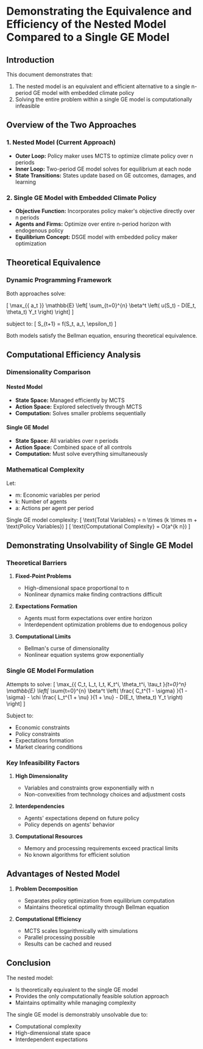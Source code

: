 # Demonstrating the Equivalence and Efficiency of the Nested Model Compared to a Single GE Model

## Introduction

This document demonstrates that:
1. The nested model is an equivalent and efficient alternative to a single n-period GE model with embedded climate policy
2. Solving the entire problem within a single GE model is computationally infeasible

## Overview of the Two Approaches

### 1. Nested Model (Current Approach)
- **Outer Loop:** Policy maker uses MCTS to optimize climate policy over n periods
- **Inner Loop:** Two-period GE model solves for equilibrium at each node
- **State Transitions:** States update based on GE outcomes, damages, and learning

### 2. Single GE Model with Embedded Climate Policy
- **Objective Function:** Incorporates policy maker's objective directly over n periods
- **Agents and Firms:** Optimize over entire n-period horizon with endogenous policy
- **Equilibrium Concept:** DSGE model with embedded policy maker optimization

## Theoretical Equivalence

### Dynamic Programming Framework
Both approaches solve:

\[
\max_{\{ a_t \}} \mathbb{E} \left[ \sum_{t=0}^{n} \beta^t \left( u(S_t) - D(E_t, \theta_t) Y_t \right) \right]
\]

subject to:
\[
S_{t+1} = f(S_t, a_t, \epsilon_t)
\]

Both models satisfy the Bellman equation, ensuring theoretical equivalence.

## Computational Efficiency Analysis

### Dimensionality Comparison

#### Nested Model
- **State Space:** Managed efficiently by MCTS
- **Action Space:** Explored selectively through MCTS
- **Computation:** Solves smaller problems sequentially

#### Single GE Model
- **State Space:** All variables over n periods
- **Action Space:** Combined space of all controls
- **Computation:** Must solve everything simultaneously

### Mathematical Complexity

Let:
- m: Economic variables per period
- k: Number of agents
- a: Actions per agent per period

Single GE model complexity:
\[
\text{Total Variables} = n \times (k \times m + \text{Policy Variables})
\]
\[
\text{Computational Complexity} = O(a^{k n})
\]

## Demonstrating Unsolvability of Single GE Model

### Theoretical Barriers

1. **Fixed-Point Problems**
   - High-dimensional space proportional to n
   - Nonlinear dynamics make finding contractions difficult

2. **Expectations Formation**
   - Agents must form expectations over entire horizon
   - Interdependent optimization problems due to endogenous policy

3. **Computational Limits**
   - Bellman's curse of dimensionality
   - Nonlinear equation systems grow exponentially

### Single GE Model Formulation

Attempts to solve:
\[
\max_{\{ C_t, L_t, I_t, K_t^i, \theta_t^i, \tau_t \}_{t=0}^n} \mathbb{E} \left[ \sum_{t=0}^{n} \beta^t \left( \frac{ C_t^{1 - \sigma} }{1 - \sigma} - \chi \frac{ L_t^{1 + \nu} }{1 + \nu} - D(E_t, \theta_t) Y_t \right) \right]
\]

Subject to:
- Economic constraints
- Policy constraints
- Expectations formation
- Market clearing conditions

### Key Infeasibility Factors

1. **High Dimensionality**
   - Variables and constraints grow exponentially with n
   - Non-convexities from technology choices and adjustment costs

2. **Interdependencies**
   - Agents' expectations depend on future policy
   - Policy depends on agents' behavior

3. **Computational Resources**
   - Memory and processing requirements exceed practical limits
   - No known algorithms for efficient solution

## Advantages of Nested Model

1. **Problem Decomposition**
   - Separates policy optimization from equilibrium computation
   - Maintains theoretical optimality through Bellman equation

2. **Computational Efficiency**
   - MCTS scales logarithmically with simulations
   - Parallel processing possible
   - Results can be cached and reused

## Conclusion

The nested model:
- Is theoretically equivalent to the single GE model
- Provides the only computationally feasible solution approach
- Maintains optimality while managing complexity

The single GE model is demonstrably unsolvable due to:
- Computational complexity
- High-dimensional state space
- Interdependent expectations